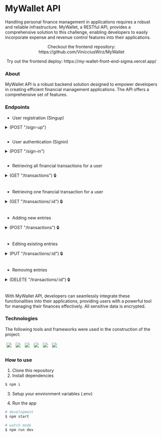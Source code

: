 # MyWallet API
Handling personal finance management in applications requires a robust and reliable infrastructure. MyWallet, a RESTful API, provides a comprehensive solution to this challenge, enabling developers to easily incorporate expense and revenue control features into their applications.
<p align='center'>Checkout the frontend repository: https://github.com/VinicciusWirz/MyWallet</p>
<p align='center'>Try out the frontend deploy: https://my-wallet-front-end-sigma.vercel.app/</p>

### About
MyWallet API is a robust backend solution designed to empower developers in creating efficient financial management applications. The API offers a comprehensive set of features.

### Endpoints

- User registration (Singup)
<details>
  <summary>
  (POST "/sign-up")
  </summary>
  <ul>
    <li>
      Creates user account
    </li>
  </ul>
    
  ```javascript
  // body
  {
    name: "John Doe",
    email: "email@email.com", //unique email
    password: "1mApAsSwoRd!", //minimum of 3 characters
  }
  ```
</details>
<br/>

- User authentication (Signin)
<details>
  <summary>
  (POST "/sign-in")
  </summary>
  <ul>
    <li>
      Login into user's account
    </li>
    <li>
      Generates user's token
    </li>
  </ul>
    
  ```javascript
  // body
  {
    email: "email@email.com", //registered email
    password: "1mApAsSwoRd!",
  }
  ```
  ```javascript
  // response
  {
    name: "John Doe",
    token: "1234-5678-91011", //session token
  }
  ```
</details>
<br/>

- Retrieving all financial transactions for a user
<details>
  <summary>
  (GET "/transactions") 🔒
  </summary>
  <ul>
    <li>
      Authorization protected route
    </li>
    <li>
      Gets all transactions
    </li>
  </ul>
    
  ```javascript
  // response
  { transactions:
    [
      {
        id: ObjectId,
        description: "Salary",
        value: "500000", // value in cents
        type: "deposit", // "withdraw" || "deposit"
        date: "20/10/2020" // (DD/MM/YYYY)
      }, ...
    ]
  }
  ```
  
</details>
<br/>

- Retrieving one financial transaction for a user
<details>
  <summary>
  (GET "/transactions/:id") 🔒
  </summary>
  <ul>
    <li>
      Authorization protected route
    </li>
    <li>
      Gets transaction information
    </li>
  </ul>

  ```javascript
  // response
    {
      id: ObjectId,
      description: "Salary",
      value: "500000", // value in cents
      type: "deposit", // "withdraw" || "deposit"
      date: "20/10/2020" // (DD/MM/YYYY) optional
    }
  ```
</details>
<br/>

- Adding new entries
<details>
  <summary>
  (POST "/transactions") 🔒
  </summary>
  <ul>
    <li>
      Authorization protected route
    </li>
    <li>
      Creates transaction
    </li>
  </ul>

  ```javascript
  // body
    {
      description: "Salary",
      value: "500000", // value in cents
      type: "deposit", // "withdraw" || "deposit"
      date: "20/10/2020" // (DD/MM/YYYY) optional
    }
  ```
</details>
<br/>

- Editing existing entries
<details>
  <summary>
  (PUT "/transactions/:id") 🔒
  </summary>
  <ul>
    <li>
      Authorization protected route
    </li>
    <li>
      Updates transaction
    </li>
  </ul>
  
  ```javascript
  // body
    {
      description: "Salary",
      value: "500000", // value in cents
      type: "deposit", // "withdraw" || "deposit"
      date: "20/10/2020" // (DD/MM/YYYY) optional
    }
  ```
</details>
<br/>

- Removing entries
<details>
  <summary>(DELETE "/transactions/:id") 🔒</summary>
  <ul>
    <li>
      Authorization protected route
    </li>
    <li>
      Deletes transaction
    </li>
  </ul>
</details>
<br/>

With MyWallet API, developers can seamlessly integrate these functionalities into their applications, providing users with a powerful tool for managing their finances effectively.
All sensitive data is encrypted.

### Technologies
The following tools and frameworks were used in the construction of the project:

<p>
  <img style='margin: 5px;' src="https://img.shields.io/badge/JavaScript-323330?style=for-the-badge&logo=javascript&logoColor=F7DF1E"/>
  <img style='margin: 5px;' src="https://img.shields.io/badge/MongoDB-4EA94B?style=for-the-badge&logo=mongodb&logoColor=white"/>
  <img style='margin: 5px;' src="https://img.shields.io/badge/Express%20js-000000?style=for-the-badge&logo=express&logoColor=white"/>
  <img style='margin: 5px;' src="https://img.shields.io/badge/npm-CB3837?style=for-the-badge&logo=npm&logoColor=white"/>
  <img style='margin: 5px;' src='https://img.shields.io/badge/prettier-1A2C34?style=for-the-badge&logo=prettier&logoColor=F7BA3E'/>
  <img style='margin: 5px;' src='https://img.shields.io/badge/eslint-3A33D1?style=for-the-badge&logo=eslint&logoColor=white'/>
</p>

### How to use
1. Clone this repository
2. Install dependencies
```bash
$ npm i
```

3. Setup your environment variables (.env)

4. Run the app
```bash
# development
$ npm start

# watch mode
$ npm run dev
```
